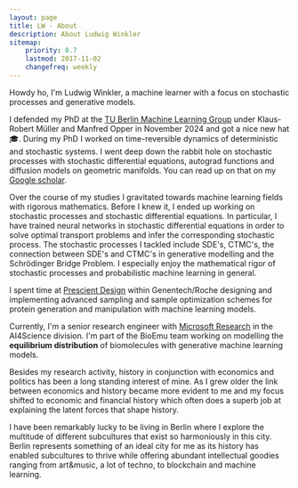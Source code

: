 ```yaml
---
layout: page
title: LW - About
description: About Ludwig Winkler
sitemap:
    priority: 0.7
    lastmod: 2017-11-02
    changefreq: weekly
---
```


Howdy ho, I'm Ludwig Winkler, a machine learner with a focus on stochastic processes and generative models.

I defended my PhD at the <a href='https://web.ml.tu-berlin.de'> TU Berlin Machine Learning Group</a> under Klaus-Robert Müller and Manfred Opper in November 2024 and got a nice new hat 🎓.
During my PhD I worked on time-reversible dynamics of deterministic and stochastic systems.
I went deep down the rabbit hole on stochastic processes with stochastic differential equations, autograd functions and diffusion models on geometric manifolds.
You can read up on that on my [Google scholar](https://scholar.google.com/citations?hl=en&user=nu_vtVkAAAAJ&view_op=list_works&gmla=AH8HC4zHZJ3Z14D96SJvVcbAzVqP2X1y0Ql1My9Jm4wfFPfB1sTBNHdQj9JICXP8RA07rj8JHtK57BXxQhbcdCEJ).

<!-- The title of my thesis was 'Time-Reversible Bridges of Data with Machine Learning'.
In my PhD I considered different state spaces and trained neural networks to recreate time-reversible dynamics in these state spaces with boundary conditions.
The dynamics in my PhD included continuous and deterministic, discrete and stochastic, and finally continuous and stochastic.
The applications were modelling MD simulations and quantum chemical Hamiltonians with recurrent neural networks, discrete state space diffusion with birth-death processes, and solving the Schrödinger Bridge Problem with neural networks.
A lot of the topics I spent time on can be found in generative models, e.g. velocities fields in flow matching (deterministic and continuous dynamics), SDE's in diffusion models (stochastic and continuous dynamics in Schrödinger Bridges) and Continuous Time Markov Chains (stochastic and discrete half bridges). -->

Over the course of my studies I gravitated towards machine learning fields with rigorous mathematics.
Before I knew it, I ended up working on stochastic processes and stochastic differential equations.
In particular, I have trained neural networks in stochastic differential equations in order to solve optimal transport problems and infer the corresponding stochastic process.
The stochastic processes I tackled include SDE's, CTMC's, the connection between SDE's and CTMC's in generative modelling and the Schrödinger Bridge Problem.
I especially enjoy the mathematical rigor of stochastic processes and probabilistic machine learning in general.

I spent time at [Prescient Design](https://www.gene.com/scientists/our-scientists/prescient-design) within Genentech/Roche designing and implementing advanced sampling  and sample optimization schemes for protein generation and manipulation with machine learning models.

Currently, I'm a senior research engineer with [Microsoft Research](https://www.microsoft.com/en-us/research/people/luwinkler/) in the AI4Science division. I'm part of the BioEmu team working on modelling the **equilibrium distribution** of biomolecules with generative machine learning models.

Besides my research activity, history in conjunction with economics and politics has been a long standing interest of mine.
As I grew older the link between economics and history became more evident to me and my focus shifted to economic and financial history which often does a superb job at explaining the latent forces that shape history.

I have been remarkably lucky to be living in Berlin where I explore the multitude of different subcultures that exist so harmoniously in this city.
Berlin represents something of an ideal city for me as its history has enabled subcultures to thrive while offering abundant intellectual goodies ranging from art&music, a lot of techno, to blockchain and machine learning.